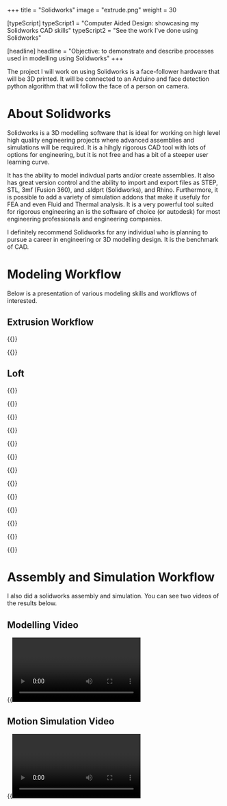 +++
title = "Solidworks"
image = "extrude.png"
weight = 30

[typeScript] 
typeScript1 = "Computer Aided Design: showcasing my Solidworks CAD skills" 
typeScript2 = "See the work I've done using Solidworks"

[headline]
headline = "Objective: to demonstrate and describe processes used in modelling using Solidworks"
+++

The project I will work on using Solidworks is a face-follower hardware that will be 3D printed. It will be connected to an Arduino and face detection python algorithm that will follow the face of a person on camera.

# About Solidworks

Solidworks is a 3D modelling software that is ideal for working on high level high quality engineering projects where advanced assemblies and simulations will be required. It is a hihgly rigorous CAD tool with lots of options for engineering, but it is not free and has a bit of a steeper user learning curve. 


It has the ability to model indivdual parts and/or create assemblies. It also has great version control and the ability to import and export files as STEP, STL, 3mf (Fusion 360), and .sldprt (Solidworks), and Rhino. Furthermore, it is possible to add a variety of simulation addons that make it usefuly for FEA and even Fluid and Thermal analysis. It is a very powerful tool suited for rigorous engineering an is the software of choice (or autodesk) for most engineering professionals and engineering companies.

I definitely recommend Solidworks for any individual who is planning to pursue a career in engineering or 3D modelling design. It is the benchmark of CAD.

# Modeling Workflow

Below is a presentation of various modeling skills and workflows of interested.

## Extrusion Workflow

{{<image base-feet-sketch.png>}}

{{<image base-feet-extrude.png>}}

## Loft

{{<image-matrix-2 base-feet-loft-sketch1.png base-feet-loft-sketch2.png>}}

{{<image base-feet-loft.png>}}

{{<image base-feet-top-loft.png>}}

{{<image base-feet-top-loft-result.png>}}

{{<image dimension.png>}}

{{<image extrude.png>}}

{{<image face-arm-extrude.png>}}

{{<image face-extrude.png>}}

{{<image face-fillet.png>}}

{{<image face-pin-extrude.png>}}

{{<image fillet.png>}}

{{<image holder-extrude.png>}}

{{<image sketch.png>}}

# Assembly and Simulation Workflow

I also did a solidworks assembly and simulation. You can see two videos of the results below.

## Modelling Video

{{<video beltyV2modelling.mp4>}}

## Motion Simulation Video

{{<video beltyV2animation.mp4>}}




